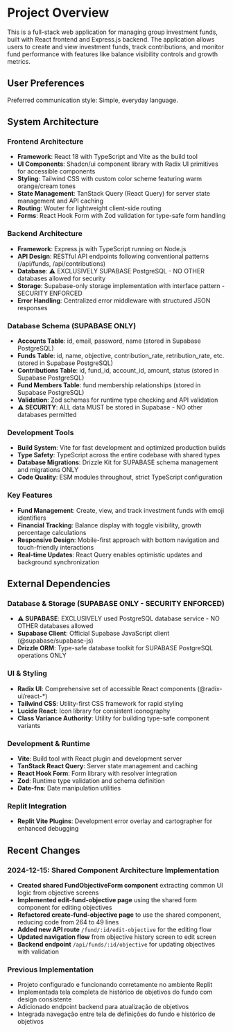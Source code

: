 # Project Overview

This is a full-stack web application for managing group investment funds, built with React frontend and Express.js backend. The application allows users to create and view investment funds, track contributions, and monitor fund performance with features like balance visibility controls and growth metrics.

## User Preferences

Preferred communication style: Simple, everyday language.

## System Architecture

### Frontend Architecture
- **Framework**: React 18 with TypeScript and Vite as the build tool
- **UI Components**: Shadcn/ui component library with Radix UI primitives for accessible components
- **Styling**: Tailwind CSS with custom color scheme featuring warm orange/cream tones
- **State Management**: TanStack Query (React Query) for server state management and API caching
- **Routing**: Wouter for lightweight client-side routing
- **Forms**: React Hook Form with Zod validation for type-safe form handling

### Backend Architecture
- **Framework**: Express.js with TypeScript running on Node.js
- **API Design**: RESTful API endpoints following conventional patterns (/api/funds, /api/contributions)
- **Database**: ⚠️ EXCLUSIVELY SUPABASE PostgreSQL - NO OTHER databases allowed for security
- **Storage**: Supabase-only storage implementation with interface pattern - SECURITY ENFORCED
- **Error Handling**: Centralized error middleware with structured JSON responses

### Database Schema (SUPABASE ONLY)
- **Accounts Table**: id, email, password, name (stored in Supabase PostgreSQL)
- **Funds Table**: id, name, objective, contribution_rate, retribution_rate, etc. (stored in Supabase PostgreSQL)
- **Contributions Table**: id, fund_id, account_id, amount, status (stored in Supabase PostgreSQL)
- **Fund Members Table**: fund membership relationships (stored in Supabase PostgreSQL)
- **Validation**: Zod schemas for runtime type checking and API validation
- **⚠️ SECURITY**: ALL data MUST be stored in Supabase - NO other databases permitted

### Development Tools
- **Build System**: Vite for fast development and optimized production builds
- **Type Safety**: TypeScript across the entire codebase with shared types
- **Database Migrations**: Drizzle Kit for SUPABASE schema management and migrations ONLY
- **Code Quality**: ESM modules throughout, strict TypeScript configuration

### Key Features
- **Fund Management**: Create, view, and track investment funds with emoji identifiers
- **Financial Tracking**: Balance display with toggle visibility, growth percentage calculations
- **Responsive Design**: Mobile-first approach with bottom navigation and touch-friendly interactions
- **Real-time Updates**: React Query enables optimistic updates and background synchronization

## External Dependencies

### Database & Storage (SUPABASE ONLY - SECURITY ENFORCED)
- **⚠️ SUPABASE**: EXCLUSIVELY used PostgreSQL database service - NO OTHER databases allowed
- **Supabase Client**: Official Supabase JavaScript client (@supabase/supabase-js)
- **Drizzle ORM**: Type-safe database toolkit for SUPABASE PostgreSQL operations ONLY

### UI & Styling
- **Radix UI**: Comprehensive set of accessible React components (@radix-ui/react-*)
- **Tailwind CSS**: Utility-first CSS framework for rapid styling
- **Lucide React**: Icon library for consistent iconography
- **Class Variance Authority**: Utility for building type-safe component variants

### Development & Runtime
- **Vite**: Build tool with React plugin and development server
- **TanStack React Query**: Server state management and caching
- **React Hook Form**: Form library with resolver integration
- **Zod**: Runtime type validation and schema definition
- **Date-fns**: Date manipulation utilities

### Replit Integration
- **Replit Vite Plugins**: Development error overlay and cartographer for enhanced debugging

## Recent Changes

### 2024-12-15: Shared Component Architecture Implementation
- **Created shared FundObjectiveForm component** extracting common UI logic from objective screens
- **Implemented edit-fund-objective page** using the shared form component for editing objectives
- **Refactored create-fund-objective page** to use the shared component, reducing code from 264 to 49 lines
- **Added new API route** `/fund/:id/edit-objective` for the editing flow
- **Updated navigation flow** from objective history screen to edit screen
- **Backend endpoint** `/api/funds/:id/objective` for updating objectives with validation

### Previous Implementation
- Projeto configurado e funcionando corretamente no ambiente Replit
- Implementada tela completa de histórico de objetivos do fundo com design consistente
- Adicionado endpoint backend para atualização de objetivos
- Integrada navegação entre tela de definições do fundo e histórico de objetivos